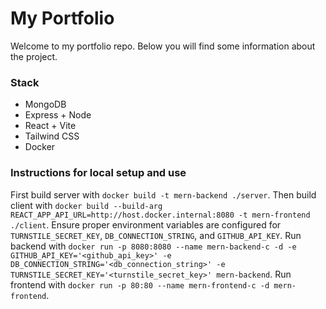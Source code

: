 # My Portfolio

Welcome to my portfolio repo. Below you will find some information about the project.

### Stack
- MongoDB
- Express + Node
- React + Vite
- Tailwind CSS
- Docker

### Instructions for local setup and use
First build server with `docker build -t mern-backend ./server`.
Then build client with `docker build --build-arg REACT_APP_API_URL=http://host.docker.internal:8080 -t mern-frontend ./client`.
Ensure proper environment variables are configured for `TURNSTILE_SECRET_KEY`, `DB_CONNECTION_STRING`, and `GITHUB_API_KEY`.
Run backend with `docker run -p 8080:8080 --name mern-backend-c -d -e GITHUB_API_KEY='<github_api_key>' -e DB_CONNECTION_STRING='<db_connection_string>' -e TURNSTILE_SECRET_KEY='<turnstile_secret_key>' mern-backend`.
Run frontend with `docker run -p 80:80 --name mern-frontend-c -d mern-frontend`.
